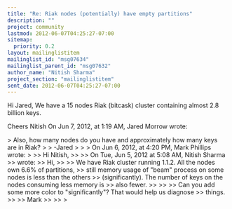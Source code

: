 ```yaml
---
title: "Re: Riak nodes (potentially) have empty partitions"
description: ""
project: community
lastmod: 2012-06-07T04:25:27-07:00
sitemap:
  priority: 0.2
layout: mailinglistitem
mailinglist_id: "msg07634"
mailinglist_parent_id: "msg07632"
author_name: "Nitish Sharma"
project_section: "mailinglistitem"
sent_date: 2012-06-07T04:25:27-07:00
---
```



Hi Jared,
We have a 15 nodes Riak (bitcask) cluster containing almost 2.8 billion keys.

Cheers
Nitish
On Jun 7, 2012, at 1:19 AM, Jared Morrow wrote:

&gt; Also, how many nodes do you have and approximately how many keys are in Riak?
&gt; 
&gt; -Jared
&gt; 
&gt; 
&gt; On Jun 6, 2012, at 4:20 PM, Mark Phillips wrote:
&gt; 
&gt;&gt; Hi Nitish, 
&gt;&gt; 
&gt;&gt; On Tue, Jun 5, 2012 at 5:08 AM, Nitish Sharma  
&gt;&gt; wrote:
&gt;&gt; Hi,
&gt;&gt; 
&gt;&gt; We have Riak cluster running 1.1.2. All the nodes own 6.6% of partitions, 
&gt;&gt; still memory usage of "beam" process on some nodes is less than the others 
&gt;&gt; (significantly). The number of keys on the nodes consuming less memory is 
&gt;&gt; also fewer. 
&gt;&gt; 
&gt;&gt; 
&gt;&gt; Can you add some more color to "significantly"? That would help us diagnose 
&gt;&gt; things. 
&gt;&gt; 
&gt;&gt; Mark 
&gt;&gt; 
&gt;&gt; 
&gt; 

